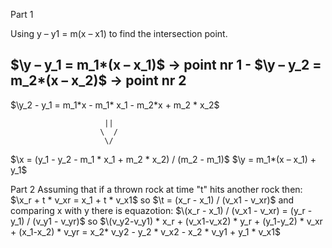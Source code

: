 Part 1

Using y – y1 = m(x – x1) to find the intersection point.

 $\y – y_1 = m_1*(x – x_1)$ -> point nr 1
\- $\y – y_2 = m_2*(x – x_2)$ -> point nr 2
------------------------
  $\y_2 - y_1 = m_1*x - m_1* x_1 - m_2*x + m_2 * x_2$

                         ||
                        \  /
                         \/

$\x = (y_1 - y_2 - m_1 * x_1 + m_2 * x_2) / (m_2 - m_1)$
$\y = m_1*(x – x_1) + y_1$

Part 2
Assuming that if a thrown rock at time "t" hits another rock then:
$\x_r + t * v_xr = x_1 + t * v_x1$
so $\t = (x_r - x_1) / (v_x1 - v_xr)$
and comparing x with y there is equazotion:
$\(x_r - x_1) / (v_x1 - v_xr) = (y_r - y_1) / (v_y1 - v_yr)$
so $\(v_y2-v_y1) * x_r + (v_x1-v_x2) * y_r + (y_1-y_2) * v_xr + (x_1-x_2) * v_yr = x_2* v_y2 - y_2 * v_x2 - x_2 * v_y1 + y_1 * v_x1$

